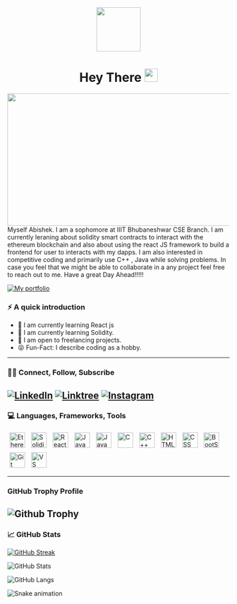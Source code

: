 <div id="header" align="center">
  <img src="https://media.giphy.com/media/M9gbBd9nbDrOTu1Mqx/giphy.gif" width="100"/>
  <h1>
  Hey There
  <img src="https://media.giphy.com/media/hvRJCLFzcasrR4ia7z/giphy.gif" width="30px"/>
</div>
  </h1>
  <div align="center">
  <img src="https://media.giphy.com/media/dWesBcTLavkZuG35MI/giphy.gif" width="600" height="300"/>
</div>
Myself Abishek. I am a sophomore at IIIT Bhubaneshwar CSE Branch. I am currently leraning about solidity smart contracts to interact with the ethereum blockchain and also about using the react JS framework to build a frontend for user to interacts with my dapps. I am also interested in competitive coding and primarily use C++ , Java while solving problems. In case you feel that we might be able to collaborate in a any project feel free to reach out to me. Have a great Day Ahead!!!!!


[![My portfolio](https://img.shields.io/static/v1?label=MY&message=PORTFOLIO&color=gray)](https://abishekupadhyay202.wixsite.com/abishek-upadhyay)

### ⚡️ A quick introduction

- 🔭 I am currently learning React js
- 🌱 I am currently learning Solidity. 
- 💼 I am open to freelancing projects.
- 😝 Fun-Fact: I describe coding as a hobby.
---

### 🤝🏻 Connect, Follow, Subscribe

[![LinkedIn](https://img.shields.io/badge/LinkedIn-0077B5?style=for-the-badge&logo=linkedin&logoColor=white)](https://www.linkedin.com/in/abishek-upadhyay-623026228)
[![Linktree](https://img.shields.io/badge/linktree-1de9b6?style=for-the-badge&logo=linktree&logoColor=white)](https://linktr.ee/abishek2310)
[![Instagram](https://img.shields.io/badge/Instagram-E1306C?style=for-the-badge&logo=instagram&logoColor=white)](https://www.instagram.com/abhi_shake_2310/)
---

### 💻 Languages, Frameworks, Tools

<p float="left">
<img style="padding:5px;" align="center" alt="Ethereum" width="35px" src="https://miro.medium.com/max/600/1*rAlxkafC6fgr3tASJxwasg.png">
<img style="padding:5px;" align="center" alt="Solidity" width="35px" src="https://tintinweb.gallerycdn.vsassets.io/extensions/tintinweb/vscode-solidity-flattener/0.0.11/1647941306788/Microsoft.VisualStudio.Services.Icons.Default">
<img style="padding:5px;" align="center" alt="ReactJs" width="35px" src="https://shethink.in/wp-content/uploads/2021/07/react.js-img.png">
<img style="padding:5px;" align="center" alt="Java" width="35px" src="https://logos-world.net/wp-content/uploads/2022/07/Java-Logo.png">
<img style="padding:5px;" align="center" alt="JavaScript" width="35px" src="https://www.citypng.com/public/uploads/preview/js-javascript-round-logo-icon-png-11662226392lsrrajcm0y.png">
<img style="padding:5px;" align="center" alt="C" width="35px" src="https://upload.wikimedia.org/wikipedia/commons/thumb/1/18/C_Programming_Language.svg/695px-C_Programming_Language.svg.png">
<img style="padding:5px;" align="center" alt="C++" width="35px" src="https://w7.pngwing.com/pngs/46/626/png-transparent-c-logo-the-c-programming-language-computer-icons-computer-programming-source-code-programming-miscellaneous-template-blue.png">
<img style="padding:5px;" align="center" alt="HTML" width="35px" src="https://encrypted-tbn0.gstatic.com/images?q=tbn:ANd9GcQpngGRjYX1ca7qAADU3K6eGLj7ShQE3L2otdzfryl_Y9Ht2QRoQKYQbsXd36XIxMbYOw0&usqp=CAU">
<img style="padding:5px;" align="center" alt="CSS" width="35px" src="https://w7.pngwing.com/pngs/4/808/png-transparent-css3-css3-logo-logo-language-programming-language-css-3d-icon.png">
<img style="padding:5px;" align="center" alt="BootStrap" width="35px" src="https://www.brcline.com/wp-content/uploads/2016/01/bootstrap-logo.png">
<img style="padding:5px;" align="center" alt="Git" width="35px" src="https://upload.wikimedia.org/wikipedia/commons/thumb/e/e0/Git-logo.svg/1024px-Git-logo.svg.png">
<img style="padding:5px;" align="center" alt="VS Code" width="35px" src="https://cdn.freebiesupply.com/logos/thumbs/2x/visual-studio-code-logo.png">
</p>

---

### GitHub Trophy Profile

![Github Trophy](https://github-profile-trophy.vercel.app/?username=Google-Ka-Dinosaur&theme=discord)
---
### 📈 GitHub Stats 

[![GitHub Streak](http://github-readme-streak-stats.herokuapp.com?user=Google-Ka-Dinosaur&theme=dark&background=000000)](https://git.io/streak-stats)

![GitHub Stats](https://github-readme-stats.vercel.app/api?username=Google-Ka-Dinosaur&show_icons=true&theme=radical)

![GitHub Langs](https://github-readme-stats.vercel.app/api/top-langs/?username=Google-Ka-Dinosaur&layout=compact&theme=blue-green)

![Snake animation](https://github.com/Google-Ka-Dinosaur/Google-Ka-Dinosaur/blob/output/github-contribution-grid-snake.svg)
